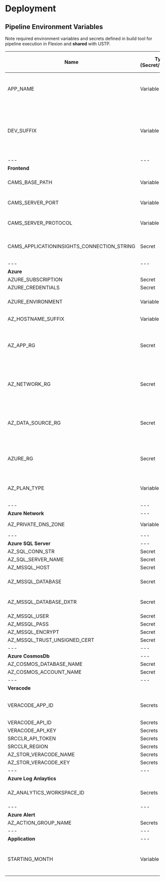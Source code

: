 # Deployment

## Pipeline Environment Variables

Note required environment variables and secrets defined in build tool for pipeline execution in Flexion and  **shared** with USTP.

| Name | Type (Secret/Variable)  | Is Flexion Only? | Description |
| --- | --- | --- | --- |
| APP_NAME | Variable | | Name used to label resource stack in Azure. |
| DEV_SUFFIX | Variable | Yes | Suffix added to label resource stack in Azure for non-main branch deployments. |
| --- | --- | --- | --- |
| **Frontend** |  |  |  |
| CAMS_BASE_PATH | Variable | --- | Required for frontend build step. |
| CAMS_SERVER_PORT | Variable | --- | Required for frontend build step. |
| CAMS_SERVER_PROTOCOL | Variable | --- | Required for frontend build step. |
| CAMS_APPLICATIONINSIGHTS_CONNECTION_STRING | Secret | --- | Optional for log ingestion to Azure Log Analytics. |
| --- | --- | --- | --- |
| **Azure** | | | |
| AZURE_SUBSCRIPTION | Secret | --- | --- |
| AZURE_CREDENTIALS | Secret | --- | --- |
| AZURE_ENVIRONMENT | Variable | Yes | Specify target Azure cloud environment. |
| AZ_HOSTNAME_SUFFIX | Variable | --- | e.g. (.us, .com, .net) |
| AZ_APP_RG | Secret | --- | Resource group name for all application related infrastructure. |
| AZ_NETWORK_RG | Secret | --- | Resource group name for all network related infrastructure. |
| AZ_DATA_SOURCE_RG |Secret | --- | Resource group name for all data storage related infrastructure. |
| AZURE_RG | Secret | --- | Resource group for miscellanous Azure resources |
| AZ_PLAN_TYPE | Variable | --- | Determine plan type for Azure App Service plans. |
| --- | --- | --- | --- |
| **Azure Network** | --- | --- | --- |
| AZ_PRIVATE_DNS_ZONE | Variable | --- | Private DNS Zone name |
| --- | --- | --- | --- |
| **Azure SQL Server** | --- | --- | --- |
| AZ_SQL_CONN_STR | Secret | --- | --- |
| AZ_SQL_SERVER_NAME | Secret | --- | --- |
| AZ_MSSQL_HOST | Secret | --- | --- |
| AZ_MSSQL_DATABASE | Secret | --- | ACMS database name |
| AZ_MSSQL_DATABASE_DXTR | Secret | --- | DXTR database name |
| AZ_MSSQL_USER | Secret | --- | --- |
| AZ_MSSQL_PASS | Secret | --- | --- |
| AZ_MSSQL_ENCRYPT | Secret | --- | --- |
| AZ_MSSQL_TRUST_UNSIGNED_CERT | Secret | --- | --- |
| --- | --- | --- | --- |
| **Azure CosmosDb** | --- | --- | --- |
| AZ_COSMOS_DATABASE_NAME | Secret | --- | --- |
| AZ_COSMOS_ACCOUNT_NAME | Secret | --- | --- |
| --- | --- | --- | --- |
| **Veracode** | | | |
| VERACODE_APP_ID | Secrets | Yes | Reference application identifier for scan results. |
| VERACODE_API_ID | Secrets | Yes | --- |
| VERACODE_API_KEY | Secrets | Yes | --- |
| SRCCLR_API_TOKEN | Secrets | Yes | --- |
| SRCCLR_REGION | Secrets | Yes | --- |
| AZ_STOR_VERACODE_NAME | Secrets | Yes | --- |
| AZ_STOR_VERACODE_KEY | Secrets | Yes | --- |
| --- | --- | --- | --- |
| **Azure Log Anlaytics** | | | |
| AZ_ANALYTICS_WORKSPACE_ID | Secrets | --- | Azure resource id of Log Analytics. |
| --- | --- | --- | --- |
| **Azure Alert** | | | |
| AZ_ACTION_GROUP_NAME | Secrets | Yes | --- |
| --- | --- | --- | --- |
| **Application** | --- | --- | --- |
| STARTING_MONTH | Variable | --- | Used by application for filtering cases by date range. |
